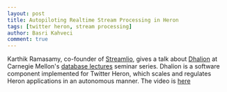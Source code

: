 ```yaml
---
layout: post
title: Autopiloting Realtime Stream Processing in Heron
tags: [twitter heron, stream processing]
author: Basri Kahveci
comment: true
---
```


Karthik Ramasamy, co-founder of [Streamlio](https://streaml.io/), gives a talk about [Dhalion](https://www.microsoft.com/en-us/research/publication/dhalion-self-regulating-stream-processing-heron/) at Carnegie Mellon's [database lectures](http://db.cs.cmu.edu/seminar2017/#db2) seminar series. Dhalion is a software component implemented for Twitter Heron, which scales and regulates Heron applications in an autonomous manner. The video is [here](https://www.youtube.com/watch?v=jCswlLsE3No)